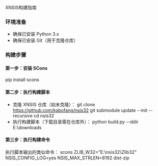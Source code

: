 XNSIS构建指南

### 环境准备
* 确保已安装 Python 3.x
* 确保已安装 Git（用于克隆仓库）

### 构建步骤
#### 第一步：安装 SCons
pip install scons

#### 第二步：执行构建脚本
* 克隆 XNSIS 仓库（如未克隆）：
git clone https://github.com/kabofang/nsis32
git submodule update --init --recursive
cd nsis32
* 执行构建脚本（下载目录需在仓库外）：
python build.py --ddir E:\downloads

#### 第三步：执行构建命令
执行脚本输出的类似命令：
scons ZLIB_W32="E:\nsis32\Zlib32" NSIS_CONFIG_LOG=yes NSIS_MAX_STRLEN=8192 dist-zip
